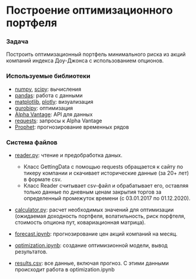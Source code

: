 # Построение оптимизационного портфеля

### Задача
Построить оптимизационный портфель минимального риска из акций компаний индекса Доу-Джонса с использованием опционов. 

### Используемые библиотеки
- [numpy](https://numpy.org/), [scipy](https://www.scipy.org/): вычисления
- [pandas](https://pandas.pydata.org/): работа с данными
- [matplotlib](https://matplotlib.org/), [plotly](https://plotly.com/python/): визуализация
- [gurobipy](https://www.gurobi.com/): оптимизация
- [Alpha Vantage](https://www.alphavantage.co/documentation/): API для данных
- [requests](https://requests.readthedocs.io/en/master/): запросы к Alpha Vantage
- [Prophet](https://facebook.github.io/prophet/docs/quick_start.html#python-api): прогнозирование временных рядов

### Система файлов
- [reader.py](https://github.com/armeni/portfolio/blob/main/reader.py): чтение и предобработка даных. 
    * Класс GettingData с помощью requests обращается к сайту по тикеру компании и скачивает исторические данные (за 20+ лет) в формате csv. 
    * Класс Reader считывает csv-файл и обрабатывает его, оставляя только данные по дневным ценам закрытия торгов за определенный промежуток времени (с 03.01.2017 по 01.12.2020).

- [calculator.py](https://github.com/armeni/portfolio/blob/main/calculator.py): расчет необходимых значений для оптимизации (ожидаемая доходность портфеля, волатильность, риск порфтеля, стоимость опциона пут, ковариационная матрица).

- [forecast.ipynb](https://github.com/armeni/portfolio/blob/main/forecast.ipynb): прогнозирование цен акций компаний на месяц.

- [optimization.ipynb](https://github.com/armeni/portfolio/blob/main/optimization.ipynb): создание оптимизионной модели, вывод результатов.

- [results.csv](https://github.com/armeni/portfolio/blob/main/results.csv): все данные, включая прогноз. С этими данными происходит работа в optimization.ipynb
